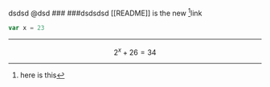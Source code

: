 dsdsd @dsd ###
###dsdsdsd 
[[README]] is the new [^1]link

[^1]: here is this

```ts
var x = 23
```

---
$$
2^x + 26 = 34
$$
